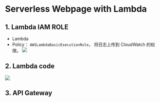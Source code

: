 # Serverless Webpage with Lambda

## 1. Lambda IAM ROLE
- Lambda
- Policy： `AWSLambdaBasicExecutionRole`， 将日志上传到 CloudWatch 的权限。
  ![](https://i.loli.net/2019/07/15/5d2c367a820dc75620.png)

## 2. Lambda code
![](https://i.loli.net/2019/07/15/5d2c37f95e5dd24252.png)

## 3. API Gateway
